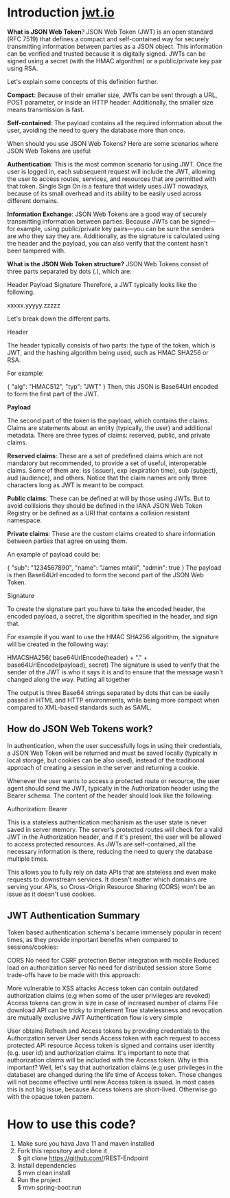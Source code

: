 
Introduction [jwt.io](https://jwt.io)
===============================

**What is JSON Web Token**?
JSON Web Token (JWT) is an open standard (RFC 7519) that defines a compact and self-contained way for securely transmitting information between parties as a JSON object. This information can be verified and trusted because it is digitally signed. JWTs can be signed using a secret (with the HMAC algorithm) or a public/private key pair using RSA.

Let's explain some concepts of this definition further.

**Compact**: Because of their smaller size, JWTs can be sent through a URL, POST parameter, or inside an HTTP header. Additionally, the smaller size means transmission is fast.

**Self-contained**: The payload contains all the required information about the user, avoiding the need to query the database more than once.

When should you use JSON Web Tokens?
Here are some scenarios where JSON Web Tokens are useful:

**Authentication**: This is the most common scenario for using JWT. Once the user is logged in, each subsequent request will include the JWT, allowing the user to access routes, services, and resources that are permitted with that token. Single Sign On is a feature that widely uses JWT nowadays, because of its small overhead and its ability to be easily used across different domains.

**Information Exchange**: JSON Web Tokens are a good way of securely transmitting information between parties. Because JWTs can be signed—for example, using public/private key pairs—you can be sure the senders are who they say they are. Additionally, as the signature is calculated using the header and the payload, you can also verify that the content hasn't been tampered with.

**What is the JSON Web Token structure?**
JSON Web Tokens consist of three parts separated by dots (.), which are:

Header
Payload
Signature
Therefore, a JWT typically looks like the following.

xxxxx.yyyyy.zzzzz

Let's break down the different parts.

Header

The header typically consists of two parts: the type of the token, which is JWT, and the hashing algorithm being used, such as HMAC SHA256 or RSA.

For example:

{
  "alg": "HMAC512",
  "typ": "JWT"
}
Then, this JSON is Base64Url encoded to form the first part of the JWT.

**Payload**

The second part of the token is the payload, which contains the claims. Claims are statements about an entity (typically, the user) and additional metadata. There are three types of claims: reserved, public, and private claims.

**Reserved claims**: These are a set of predefined claims which are not mandatory but recommended, to provide a set of useful, interoperable claims. Some of them are: iss (issuer), exp (expiration time), sub (subject), aud (audience), and others.
Notice that the claim names are only three characters long as JWT is meant to be compact.

**Public claims**: These can be defined at will by those using JWTs. But to avoid collisions they should be defined in the IANA JSON Web Token Registry or be defined as a URI that contains a collision resistant namespace.

**Private claims**: These are the custom claims created to share information between parties that agree on using them.

An example of payload could be:

{
  "sub": "1234567890",
  "name": "James mtalii",
  "admin": true
}
The payload is then Base64Url encoded to form the second part of the JSON Web Token.

Signature

To create the signature part you have to take the encoded header, the encoded payload, a secret, the algorithm specified in the header, and sign that.

For example if you want to use the HMAC SHA256 algorithm, the signature will be created in the following way:

HMACSHA256(
  base64UrlEncode(header) + "." +
  base64UrlEncode(payload),
  secret)
The signature is used to verify that the sender of the JWT is who it says it is and to ensure that the message wasn't changed along the way. Putting all together

The output is three Base64 strings separated by dots that can be easily passed in HTML and HTTP environments, while being more compact when compared to XML-based standards such as SAML.


How do JSON Web Tokens work?
-----------------------------

In authentication, when the user successfully logs in using their credentials, a JSON Web Token will be returned and must be saved locally (typically in local storage, but cookies can be also used), instead of the traditional approach of creating a session in the server and returning a cookie.

Whenever the user wants to access a protected route or resource, the user agent should send the JWT, typically in the Authorization header using the Bearer schema. The content of the header should look like the following:

Authorization: Bearer <token>

This is a stateless authentication mechanism as the user state is never saved in server memory. The server's protected routes will check for a valid JWT in the Authorization header, and if it's present, the user will be allowed to access protected resources. As JWTs are self-contained, all the necessary information is there, reducing the need to query the database multiple times.

This allows you to fully rely on data APIs that are stateless and even make requests to downstream services. It doesn't matter which domains are serving your APIs, so Cross-Origin Resource Sharing (CORS) won't be an issue as it doesn't use cookies.

JWT Authentication Summary
----------------------------

Token based authentication schema's became immensely popular in recent times, as they provide important benefits when compared to sessions/cookies:

CORS
No need for CSRF protection
Better integration with mobile
Reduced load on authorization server
No need for distributed session store
Some trade-offs have to be made with this approach:

More vulnerable to XSS attacks
Access token can contain outdated authorization claims (e.g when some of the user privileges are revoked)
Access tokens can grow in size in case of increased number of claims
File download API can be tricky to implement
True statelessness and revocation are mutually exclusive
JWT Authentication flow is very simple

User obtains Refresh and Access tokens by providing credentials to the Authorization server
User sends Access token with each request to access protected API resource
Access token is signed and contains user identity (e.g. user id) and authorization claims.
It's important to note that authorization claims will be included with the Access token. Why is this important? Well, let's say that authorization claims (e.g user privileges in the database) are changed during the life time of Access token. Those changes will not become effective until new Access token is issued. In most cases this is not big issue, because Access tokens are short-lived. Otherwise go with the opaque token pattern.

How to use this code?
======================
1. Make sure you hava Java 11 and maven installed
2. Fork this repository and clone it<br>
    $ git clone https://github.com/<your-user>/REST-Endpoint
3. Install dependencies<br>
    $ mvn clean install
4. Run the project<br>
    $ mvn spring-boot:run

  
